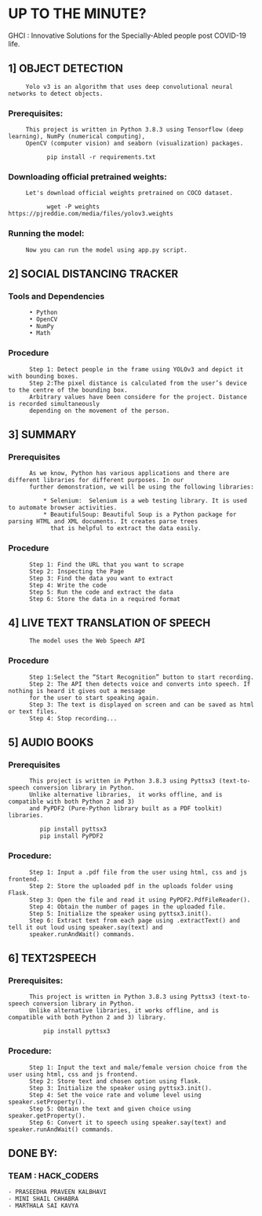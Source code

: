 # UP TO THE MINUTE?

GHCI : Innovative Solutions for the Specially-Abled people post COVID-19 life.

## 1] OBJECT DETECTION
         Yolo v3 is an algorithm that uses deep convolutional neural networks to detect objects.

  ###  Prerequisites:
         This project is written in Python 3.8.3 using Tensorflow (deep learning), NumPy (numerical computing), 
         OpenCV (computer vision) and seaborn (visualization) packages.

               pip install -r requirements.txt

  ###  Downloading official pretrained weights:
         Let's download official weights pretrained on COCO dataset.
   
               wget -P weights https://pjreddie.com/media/files/yolov3.weights
 
  ###  Running the model:

         Now you can run the model using app.py script.

## 2] SOCIAL DISTANCING TRACKER

  ### Tools and Dependencies
    
          • Python
          •	OpenCV
          •	NumPy
          •	Math

   ### Procedure
    
          Step 1: Detect people in the frame using YOLOv3 and depict it with bounding boxes.
          Step 2:The pixel distance is calculated from the user’s device to the centre of the bounding box. 
          Arbitrary values have been considere for the project. Distance is recorded simultaneously 
          depending on the movement of the person.

## 3] SUMMARY

  ### Prerequisites
    
          As we know, Python has various applications and there are different libraries for different purposes. In our 
          further demonstration, we will be using the following libraries:
      
              * Selenium:  Selenium is a web testing library. It is used to automate browser activities.
              * BeautifulSoup: Beautiful Soup is a Python package for parsing HTML and XML documents. It creates parse trees 
                that is helpful to extract the data easily.

   ### Procedure
   
          Step 1: Find the URL that you want to scrape
          Step 2: Inspecting the Page
          Step 3: Find the data you want to extract
          Step 4: Write the code
          Step 5: Run the code and extract the data
          Step 6: Store the data in a required format
     
## 4] LIVE TEXT TRANSLATION OF SPEECH

          The model uses the Web Speech API
      
 ### Procedure

          Step 1:Select the “Start Recognition” button to start recording.
          Step 2: The API then detects voice and converts into speech. If nothing is heard it gives out a message 
          for the user to start speaking again.
          Step 3: The text is displayed on screen and can be saved as html or text files.
          Step 4: Stop recording...

## 5] AUDIO BOOKS

  ### Prerequisites

          This project is written in Python 3.8.3 using Pyttsx3 (text-to-speech conversion library in Python. 
          Unlike alternative libraries,  it works offline, and is compatible with both Python 2 and 3)
          and PyPDF2 (Pure-Python library built as a PDF toolkit) libraries.

             pip install pyttsx3 
             pip install PyPDF2

  ### Procedure:
     
          Step 1: Input a .pdf file from the user using html, css and js frontend. 
          Step 2: Store the uploaded pdf in the uploads folder using Flask.
          Step 3: Open the file and read it using PyPDF2.PdfFileReader().
          Step 4: Obtain the number of pages in the uploaded file.
          Step 5: Initialize the speaker using pyttsx3.init().
          Step 6: Extract text from each page using .extractText() and tell it out loud using speaker.say(text) and
          speaker.runAndWait() commands.

## 6] TEXT2SPEECH

  ### Prerequisites:

          This project is written in Python 3.8.3 using Pyttsx3 (text-to-speech conversion library in Python. 
          Unlike alternative libraries, it works offline, and is compatible with both Python 2 and 3) library.

              pip install pyttsx3 
    
 ### Procedure:
 
          Step 1: Input the text and male/female version choice from the user using html, css and js frontend. 
          Step 2: Store text and chosen option using flask.
          Step 3: Initialize the speaker using pyttsx3.init().
          Step 4: Set the voice rate and volume level using speaker.setProperty().
          Step 5: Obtain the text and given choice using speaker.getProperty().
          Step 6: Convert it to speech using speaker.say(text) and speaker.runAndWait() commands.


## DONE BY:
   ### TEAM : HACK_CODERS
    - PRASEEDHA PRAVEEN KALBHAVI
    - MINI SHAIL CHHABRA
    - MARTHALA SAI KAVYA
   
